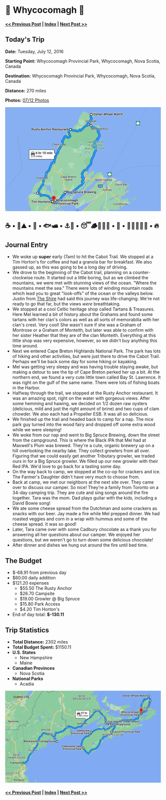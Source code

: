 # 🗿  Whycocomagh 🗿

#### [<< Previous Post](https://jay-d.me/2016RT-07-11) | [Index](../../README.md) | [Next Post >>](https://jay-d.me/2016RT-07-13)

## Today's Trip

**Date:** Tuesday, July 12, 2016

**Starting Point:** Whycocomagh Provincial Park, Whycocomagh, Nova Scotia, Canada

**Destination:** Whycocomagh Provincial Park, Whycocomagh, Nova Scotia, Canada

**Distance:** 270 miles

**Photos:** [07/12 Photos](https://jay-d.me/2016RT-07-12-photos)

![map from Whycocomagh](../maps/day/07-12.png "day map")

## ☕️️ • 🚙⛰️ • 🏴󠁧󠁢󠁳󠁣󠁴󠁿 • 🐟🛥 • ⚓️🦪 • 😴🪵🧚🏼‍♀️ • 🌲 • 👨‍👩‍👧‍👦🍫 • 🔥

## Journal Entry

* We woke up **super** early (7am) to hit the Cabot Trail. We stopped at a Tim Horton's for coffee and had a granola bar for breakfast. We also gassed up, as this was going to be a long day of driving.
* We drove to the beginning of the Cabot trail, planning on a counter-clockwise route. It started out a little boring, but as we climbed the mountains, we were met with stunning views of the ocean. "Where the mountains meet the sea." There were lots of winding mountain roads which lead you to great "look-offs" of the ocean or the valleys below. Justin from [The Shire](https://jay-d.me/2016RT-07-01) had said this journey was life-changing. We're not ready to go that far, but the views *were* breathtaking.
* We stopped at a cool Celtic heritage shop called Tartans & Treasures. Here Mel learned a bit of history about the Grahams and found some tartans with her clan's colors as well as all sorts of memorabilia with her clan's crest. Very cool! She wasn't sure if she was a Graham of Montrose or a Graham of Monteith, but later was able to confirm with her sister Heather that they are of the clan Monteith. Everything at this little shop was very expensive, however, so we didn't buy anything this time around.
* Next we entered Cape Breton Highlands National Park. The park has lots of hiking and other activities, but were just there to drive the Cabot Trail. Perhaps we'll be back some day for some hiking or kayaking.
* Mel was getting very sleepy and was having trouble staying awake, but making a detour to see the tip of Cape Breton perked her up a bit. At the northern end, we found a very cute little town called Bay St. Lawrence. It was right on the gulf of the same name. There were lots of fishing boats in the Harbor. 
* Halfway through the trail, we stopped at the Rusty Anchor restaurant. It was an amazing spot, right on the water with gorgeous views. After some hemming and hawing, we decided on 1/2 dozen raw oysters (delicious, mild and just the right amount of brine) and two cups of clam chowder. We also each had a Propeller ESB. It was all so delicious.
* We finished up the trail and headed back to camp for a nap. The nice park guy turned into the wood fairy and dropped off some extra wood while we were sleeping!
* We woke from our nap and went to Big Spruce Brewing, down the street from the campground. This is where the Black IPA that Mel had at Maxwell's Plum was brewed. They're a cute, organic brewery up on a hill overlooking the nearby lake. They collect growlers from all over. Figuring that we could easily get another Tributary growler, we traded ours in for a Big Spruce growler. We filled up our new growler with their Red IPA. We'd love to go back for a tasting some day.
* On the way back to camp, we stopped at the co-op for crackers and ice. The Farmer's Daughter didn't have very much to choose from.
* Back at camp, we met our neighbors at the next site over. They came over to discuss our camper. So nice! They're a family from Toronto on a 34-day camping trip. They are cute and sing songs around the fire together. Tara was the mom. Dad plays guitar with the kids, including a David Bowie song!
* We ate some cheese spread from the Dutchman and some crackers as snacks with our beer. Jay made a fire while Mel prepped dinner. We had roasted veggies and corn in a wrap with hummus and some of the cheese spread. It was so good!
* Later, Tara came over with some Cadbury chocolate as a thank you for answering all her questions about our camper. We enjoyed her questions, but we weren't go to turn down some delicious chocolate!
* After dinner and dishes we hung out around the fire until bed time.

## The Budget

* $-68.91 from previous day
* $60.00 daily addition
* $121.20 expenses
  * $55.50	The Rusty Anchor
  * $26.70	Campsite
  * $19.00	Growler @ Big Spruce
  * $15.80	Park Access
  * $4.20	Tim Horton's
* End of day total: **$-130.11**

## Trip Statistics

* **Total Distance:** 2302 miles
* **Total Budget Spent:** $1150.11
* **U.S. States**
  * New Hampshire
  * Maine
* **Canadian Provinces**
  * Nova Scotia
* **National Parks**
  * Acadia

![total trip from Fremont to Whycocomagh](../maps/total/07-12-total.png "total trip map")

#### [<< Previous Post](https://jay-d.me/2016RT-07-11) | [Index](../../README.md) | [Next Post >>](https://jay-d.me/2016RT-07-13)

